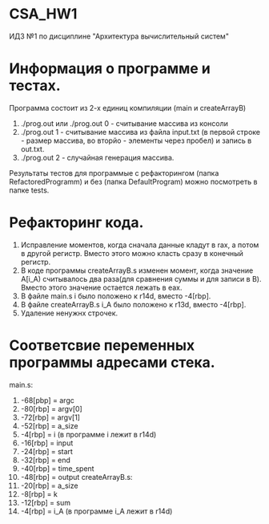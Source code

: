 # CSA_HW1
ИДЗ №1 по дисциплине "Архитектура вычислительный систем"
# Информация о программе и тестах.
Программа состоит из 2-х единиц компиляции (main и createArrayB)
1. ./prog.out или ./prog.out 0 - считывание массива из консоли
2. ./prog.out 1 - считывание массива из файла input.txt (в первой строке - размер массива, во вторйо - элементы через пробел) и запись в out.txt.
3. ./prog.out 2 - случайная генерация массива.

Рeзультаты тестов для программые с рефакторингом (папка RefactoredProgramm) и без (папка DefaultProgram) можно посмотреть в папке tests.
# Рефакторинг кода.
1. Исправление моментов, когда сначала данные кладут в rax, а потом в другой регистр. Вместо этого можно класть сразу в конечный регистр.
2. В коде программы createArrayB.s изменен момент, когда значение A[i_A) считывалось два раза(для сравнения суммы и для записи в B). Вместо этого значение остается лежать в eax.
3. В файле main.s i было положено к r14d, вместо -4[rbp].
4. В файле createArrayB.s i_A было положено к r13d, вместо -4[rbp].
4. Удаление ненужнх строчек.
# Соответсвие переменных программы адресами стека.
main.s:
1. -68[pbp] = argc
2. -80[rbp] = argv[0]
3. -72[rbp] = argv[1]
4. -52[rbp] = a_size
5. -4[rbp] = i (в программе i лежит в r14d)
6. -16[rbp] = input
6. -24[rbp] = start
7. -32[rbp] = end
8. -40[rbp] = time_spent
9. -48[rbp] = output
createArrayB.s:
1. -20[rbp] = a_size
2. -8[rbp] = k
3. -12[rbp] = sum
4. -4[rbp] = i_A (в программе i_A лежит в r14d)
